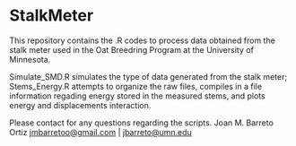 # StalkMeter
This repository contains the .R codes to process data obtained from the stalk meter used in the Oat Breedring Program at the University of Minnesota. 

Simulate_SMD.R simulates the type of data generated from the stalk meter; Stems_Energy.R attempts to organize the raw files, compiles in a file information regading energy stored in the measured stems, and plots energy and displacements interaction.


Please contact for any questions regarding the scripts.
Joan M. Barreto Ortiz
jmbarretoo@gmail.com | jbarreto@umn.edu 


